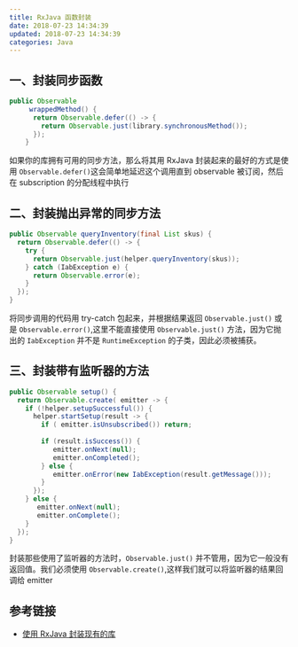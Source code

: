 ```yaml
---
title: RxJava 函数封装
date: 2018-07-23 14:34:39
updated: 2018-07-23 14:34:39
categories: Java
---
```


## 一、封装同步函数
```java
public Observable
     wrappedMethod() {
      return Observable.defer(() -> {
        return Observable.just(library.synchronousMethod());
      });
    }
```
如果你的库拥有可用的同步方法，那么将其用 RxJava 封装起来的最好的方式是使用 `Observable.defer()`这会简单地延迟这个调用直到 observable 被订阅，然后在 subscription 的分配线程中执行


## 二、封装抛出异常的同步方法
```java
public Observable queryInventory(final List skus) {
  return Observable.defer(() -> {
    try {
      return Observable.just(helper.queryInventory(skus));
    } catch (IabException e) {
      return Observable.error(e);
    }
  });
}

```
将同步调用的代码用 try-catch 包起来，并根据结果返回 `Observable.just()` 或是 `Observable.error()`,这里不能直接使用 `Observable.just()` 方法，因为它抛出的 `IabException` 并不是 `RuntimeException` 的子类，因此必须被捕获。


## 三、封装带有监听器的方法
```java
public Observable setup() {
  return Observable.create( emitter -> {
    if (!helper.setupSuccessful()) {
      helper.startSetup(result -> {
        if ( emitter.isUnsubscribed()) return;
 
        if (result.isSuccess()) {
           emitter.onNext(null);
           emitter.onCompleted();
        } else {
           emitter.onError(new IabException(result.getMessage()));
        }
      });
    } else {
       emitter.onNext(null);
       emitter.onComplete();
    }
  });
}
```
封装那些使用了监听器的方法时，`Observable.just()` 并不管用，因为它一般没有返回值。我们必须使用 `Observable.create()`,这样我们就可以将监听器的结果回调给  emitter

## 参考链接
- [使用 RxJava 封装现有的库](http://www.jcodecraeer.com/a/anzhuokaifa/androidkaifa/2016/0413/4141.html)

